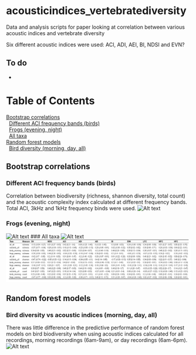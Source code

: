 
# acousticindices\_vertebratediversity

Data and analysis scripts for paper looking at correlation between
various acoustic indices and vertebrate diversity

Six different acoustic indices were used: ACI, ADI, AEI, BI, NDSI and
EVN?

## To do

  - 
# Table of Contents

[Bootstrap correlations](#bootstrap-correlations)  
  [Different ACI frequency bands
(birds)](#different-aci-frequency-bands-birds)  
  [Frogs (evening, night)](#frogs-evening-night)  
  [All taxa](#all-taxa)  
[Random forest models](#random-forest-models)  
  [Bird diversity (morning, day,
all)](#bird-diversity-vs-acoustic-indices-morning-day-all)

## Bootstrap correlations

### Different ACI frequency bands (birds)

Correlation between biodiversity (richness, shannon diversity, total
count) and the acoustic complexity index calculated at different
frequency bands. Total ACI, 3kHz and 1kHz frequency binds were used.
![Alt
text](outputs/figures/bootstrapcorrelations/bootstrap_correlations_birdsACI.png)

### Frogs (evening, night)

![Alt
text](outputs/figures/bootstrapcorrelations/bootstrap_correlations_frogs.png)
\#\#\# All taxa ![Alt
text](outputs/figures/bootstrapcorrelations/bootstrap_correlations_bytaxa.png)
![Alt text](outputs/figures/bootstrapcorrelations/correlationTable.png)

## Random forest models

### Bird diversity vs acoustic indices (morning, day, all)

There was little difference in the predictive performance of random
forest models on bird biodiversity when using acoustic indices
calculated for all recordings, morning recordings (6am-9am), or day
recordings (6am-6pm). ![Alt
text](outputs/figures/randomforestperformance/Birds_MorningDayAll.png)
